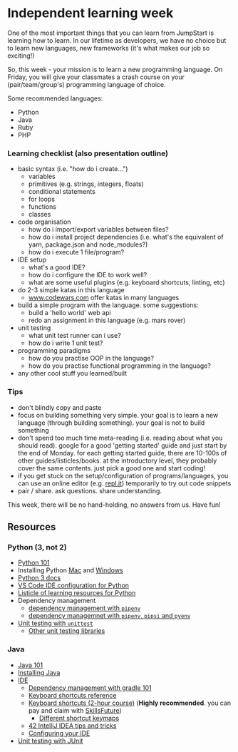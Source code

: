 # Independent learning week

One of the most important things that you can learn from JumpStart is learning how to learn. In our lifetime as developers, we have no choice but to learn new languages, new frameworks \(it's what makes our job so exciting!\)

So, this week - your mission is to learn a new programming language. On Friday, you will give your classmates a crash course on your \(pair/team/group's\) programming language of choice.

Some recommended languages:

* Python
* Java
* Ruby
* PHP

### Learning checklist \(also presentation outline\)

* basic syntax \(i.e. "how do i create..."\)
  * variables
  * primitives \(e.g. strings, integers, floats\)
  * conditional statements
  * for loops
  * functions
  * classes
* code organisation
  * how do i import/export variables between files?
  * how do i install project dependencies \(i.e. what's the equivalent of yarn, package.json and node\_modules?\)
  * how do i execute 1 file/program?
* IDE setup
  * what's a good IDE?
  * how do i configure the IDE to work well?
  * what are some useful plugins \(e.g. keyboard shortcuts, linting, etc\)
* do 2-3 simple katas in this language
  * www.codewars.com offer katas in many languages
* build a simple program with the language. some suggestions:
  * build a 'hello world' web api 
  * redo an assignment in this language \(e.g. mars rover\)
* unit testing
  * what unit test runner can i use?
  * how do i write 1 unit test?
* programming paradigms
  * how do you practise OOP in the language?
  * how do you practise functional programming in the language?
* any other cool stuff you learned/built 

### Tips

* don't blindly copy and paste
* focus on building something very simple. your goal is to learn a new language \(through building something\). your goal is not to build something
* don't spend too much time meta-reading \(i.e. reading about what you should read\). google for a good 'getting started' guide and just start by the end of Monday. for each getting started guide, there are 10-100s of other guides/listicles/books. at the introductory level, they probably cover the same contents. just pick a good one and start coding!
* if you get stuck on the setup/configuration of programs/languages, you can use an online editor \(e.g. [repl.it](http://repl.it/)\) temporarily to try out code snippets
* pair / share. ask questions. share understanding.

This week, there will be no hand-holding, no answers from us. Have fun!

## Resources

### Python \(3, not 2\)

* [Python 101](http://www.learnpython.org/en/Welcome)
* Installing Python [Mac](http://docs.python-guide.org/en/latest/starting/install3/osx/) and [Windows](https://docs.python.org/3/using/windows.html)
* [Python 3 docs](https://docs.python.org/3/)
* [VS Code IDE configuration for Python](https://code.visualstudio.com/docs/languages/python)
* [Listicle of learning resources for Python](https://dev.to/jessicagarson/resources-for-learning-python-hd6)
* Dependency management
  * [dependency management with `pipenv`](https://realpython.com/pipenv-guide/)
  * [dependency managemnet with `pipenv`, `pipsi` and `pyenv`](https://jacobian.org/writing/python-environment-2018/)
* [Unit testing with `unittest`](https://docs.python.org/3/library/unittest.html)
  * [Other unit testing libraries](http://docs.python-guide.org/en/latest/writing/tests/)

### Java

* [Java 101](https://beginnersbook.com/2013/05/java-introduction/)
* [Installing Java](http://davidcai.github.io/blog/posts/install-multiple-jdk-on-mac/)
* [IDE](https://www.jetbrains.com/idea/)
  * [Dependency management with gradle 101](https://www.jetbrains.com/help/idea/getting-started-with-gradle.html)
  * [Keyboard shortcuts reference](https://resources.jetbrains.com/storage/products/intellij-idea/docs/IntelliJIDEA_ReferenceCard.pdf)
  * [Keyboard shortcuts \(2-hour course\)](https://www.udemy.com/intellij-idea-secrets-double-your-coding-speed-in-2-hours/) \(**Highly recommended**. you can pay and claim with [SkillsFuture](https://support.udemy.com/hc/en-us/articles/115002373787-The-SkillsFuture-Credit-Program-Commonly-Asked-Questions)\)
    * [Different shortcut keymaps](https://stackoverflow.com/questions/19596766/whats-the-difference-between-keymaps-mac-os-x-and-mac-os-x-10-5)
  * [42 IntelliJ IDEA tips and tricks](https://www.youtube.com/watch?v=eq3KiAH4IBI)
  * [Configuring your IDE](https://www.jetbrains.com/help/idea/configuring-project-and-ide-settings.html)
* [Unit testing with JUnit](https://junit.org/junit5/docs/current/user-guide/#overview)

